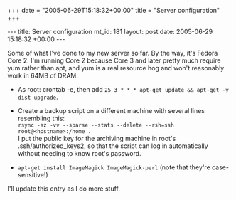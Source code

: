 +++
date = "2005-06-29T15:18:32+00:00"
title = "Server configuration"
+++

\--- title: Server configuration mt_id: 181 layout: post date: 2005-06-29
15:18:32 +00:00 \---

Some of what I've done to my new server so far. By the way, it's Fedora Core
2. I'm running Core 2 because Core 3 and later pretty much require yum rather
than apt, and yum is a real resource hog and won't reasonably work in 64MB of
DRAM.

  * As root: crontab -e, then add `25 3 * * * apt-get update && apt-get -y dist-upgrade`.
  * Create a backup script on a different machine with several lines resembling this:   
`rsync -az -vv --sparse --stats --delete --rsh=ssh root@<hostname>:/home .`  
I put the public key for the archiving machine in root's
.ssh/authorized_keys2, so that the script can log in automatically without
needing to know root's password.

  * `apt-get install ImageMagick ImageMagick-perl` (note that they're case-sensitive!)

I'll update this entry as I do more stuff.


